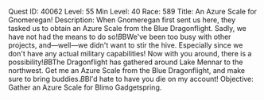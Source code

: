 Quest ID: 40062
Level: 55
Min Level: 40
Race: 589
Title: An Azure Scale for Gnomeregan!
Description: When Gnomeregan first sent us here, they tasked us to obtain an Azure Scale from the Blue Dragonflight. Sadly, we have not had the means to do so!$B$BWe've been too busy with other projects, and—well—we didn't want to stir the hive. Especially since we don't have any actual military capabilities! Now with you around, there is a possibility!$B$BThe Dragonflight has gathered around Lake Mennar to the northwest. Get me an Azure Scale from the Blue Dragonflight, and make sure to bring buddies.$B$BI'd hate to have you die on my account!
Objective: Gather an Azure Scale for Blimo Gadgetspring.
